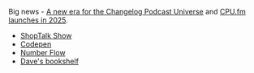 Big news - [A new era for the Changelog Podcast Universe](https://changelog.com/posts/a-new-era-for-the-changelog-podcast-universe) and [CPU.fm launches in 2025](https://cpu.fm).

- [ShopTalk Show](https://shoptalkshow.com)
- [Codepen](https://codepen.io/)
- [Number Flow](https://number-flow.barvian.me/)
- [Dave's bookshelf](https://daverupert.com/bookshelf/)